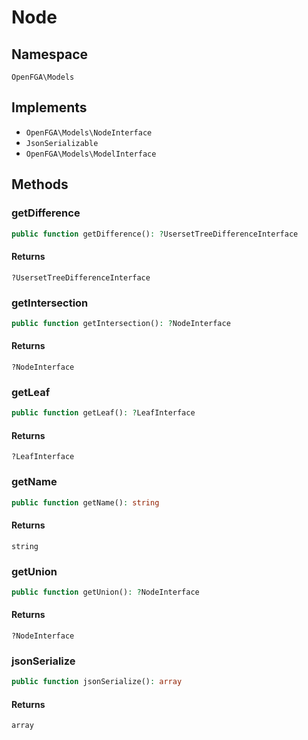 # Node


## Namespace
`OpenFGA\Models`

## Implements
* `OpenFGA\Models\NodeInterface`
* `JsonSerializable`
* `OpenFGA\Models\ModelInterface`

## Methods
### getDifference

```php
public function getDifference(): ?UsersetTreeDifferenceInterface
```



#### Returns
`?UsersetTreeDifferenceInterface` 

### getIntersection

```php
public function getIntersection(): ?NodeInterface
```



#### Returns
`?NodeInterface` 

### getLeaf

```php
public function getLeaf(): ?LeafInterface
```



#### Returns
`?LeafInterface` 

### getName

```php
public function getName(): string
```



#### Returns
`string` 

### getUnion

```php
public function getUnion(): ?NodeInterface
```



#### Returns
`?NodeInterface` 

### jsonSerialize

```php
public function jsonSerialize(): array
```



#### Returns
`array` 

